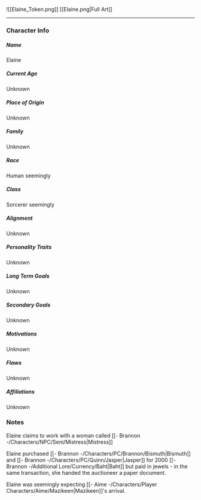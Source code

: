 ![[Elaine_Token.png]]
[[Elaine.png|Full Art]]

---
### Character Info

##### Name 
Elaine

##### Current Age
Unknown

##### Place of Origin
Unknown

##### Family
Unknown

##### Race
Human seemingly

##### Class
Sorcerer seemingly

##### Alignment
Unknown

##### Personality Traits
Unknown

##### Long Term Goals
Unknown

##### Secondary Goals
Unknown

##### Motivations
Unknown

##### Flaws
Unknown

##### Affiliations
Unknown

### Notes
Elaine claims to work with a woman called [[- Brannon -/Characters/NPC/Seni/Mistress|Mistress]]

Elaine purchased [[- Brannon -/Characters/PC/Brannon/Bismuth|Bismuth]] and [[- Brannon -/Characters/PC/Quinn/Jasper|Jasper]] for 2000 [[- Brannon -/Additional Lore/Currency/Baht|Baht]] but paid in jewels - in the same transaction, she handed the auctioneer a paper document.

Elaine was seemingly expecting [[- Aime -/Characters/Player Characters/Aime/Mazikeen|Mazikeen]]'s arrival.